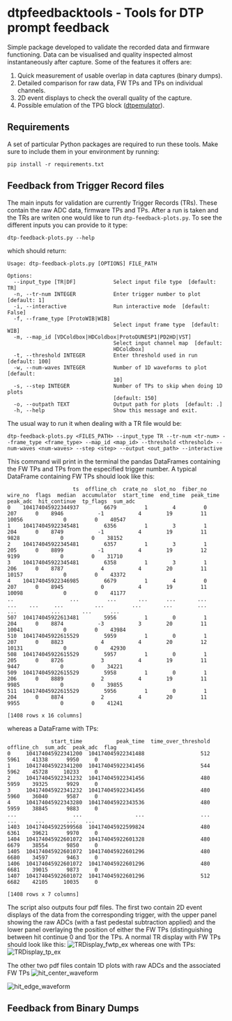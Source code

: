 # dtpfeedbacktools - Tools for DTP prompt feedback

Simple package developed to validate the recorded data and firmware functioning. Data can be visualised and quality inspected almost instantaneously after capture. Some of the features it offers are:

1. Quick measurement of usable overlap in data captures (binary dumps).
2. Detailed comparison for raw data, FW TPs and TPs on individual channels.
3. 2D event displays to check the overall quality of the capture.
4. Possible emulation of the TPG block ([dtpemulator](https://github.com/DUNE-DAQ/dtpemulator)).

## Requirements
A set of particular Python packages are required to run these tools. Make sure to include them in your environment by running:
```
pip install -r requirements.txt
```

## Feedback from Trigger Record files

The main inputs for validation are currently Trigger Records (TRs). These contain the raw ADC data, firmware TPs and TPs. After a run is taken and the TRs are writen one would like to run `dtp-feedback-plots.py`. To see the different inputs you can provide to it type:
```
dtp-feedback-plots.py --help
```
which should return:
```
Usage: dtp-feedback-plots.py [OPTIONS] FILE_PATH

Options:
  --input_type [TR|DF]            Select input file type  [default: TR]
  -n, --tr-num INTEGER            Enter trigger number to plot  [default: 1]
  -i, --interactive               Run interactive mode  [default: False]
  -f, --frame_type [ProtoWIB|WIB]
                                  Select input frame type  [default: WIB]
  -m, --map_id [VDColdbox|HDColdbox|ProtoDUNESP1|PD2HD|VST]
                                  Select input channel map  [default:
                                  HDColdbox]
  -t, --threshold INTEGER         Enter threshold used in run  [default: 100]
  -w, --num-waves INTEGER         Number of 1D waveforms to plot  [default:
                                  10]
  -s, --step INTEGER              Number of TPs to skip when doing 1D plots
                                  [default: 150]
  -o, --outpath TEXT              Output path for plots  [default: .]
  -h, --help                      Show this message and exit.
```

The usual way to run it when dealing with a TR file would be:
```
dtp-feedback-plots.py <FILES_PATH> --input_type TR --tr-num <tr-num> --frame_type <frame_type> --map_id <map_id> --threshold <threshold> --num-waves <num-waves> --step <step> --output <out_path> --interactive
```

This command will print in the terminal the pandas DataFrames containing the FW TPs and TPs from the especified trigger number. A typical DataFrame containing FW TPs should look like this:
```
                     ts  offline_ch  crate_no  slot_no  fiber_no  wire_no  flags  median  accumulator  start_time  end_time  peak_time  peak_adc  hit_continue  tp_flags  sum_adc
0    104174045922344937        6679         1        4         0      207      0    8946           -1           4        19         11     10056             0         0    40547
1    104174045922345481        6356         1        3         1      204      0    8749           -1           4        19         11      9828             0         0    38152
2    104174045922345481        6357         1        3         1      205      0    8899           -1           4        19         12      9199             0         0    31710
3    104174045922345481        6358         1        3         1      206      0    8787            4           4        20         11     10157             0         0    43372
4    104174045922346985        6679         1        4         0      207      0    8945            0           4        19         11     10098             0         0    41177
..                  ...         ...       ...      ...       ...      ...    ...     ...          ...         ...       ...        ...       ...           ...       ...      ...
507  104174045922613481        5956         1        0         1      204      0    8874           -3           3        20         11     10041             0         0    43984
510  104174045922615529        5959         1        0         1      207      0    8823            4           4        20         12     10131             0         0    42930
508  104174045922615529        5957         1        0         1      205      0    8726            3           4        19         11      9447             0         0    34221
509  104174045922615529        5958         1        0         1      206      0    8889            2           4        19         11      9985             0         0    39855
511  104174045922615529        5956         1        0         1      204      0    8874            2           4        20         11      9955             0         0    41241

[1408 rows x 16 columns]
```
whereas a DataFrame with TPs:
```
              start_time           peak_time  time_over_threshold  offline_ch  sum_adc  peak_adc  flag
0     104174045922341200  104174045922341488                  512        5961    41338      9950     0
1     104174045922341200  104174045922341456                  544        5962    45728     10233     0
2     104174045922341232  104174045922341456                  480        5959    39325      9929     0
3     104174045922341232  104174045922341456                  480        5960    36040      9587     0
4     104174045922343280  104174045922343536                  480        5959    38845      9883     0
...                  ...                 ...                  ...         ...      ...       ...   ...
1403  104174045922599568  104174045922599824                  480        6361    39621      9970     0
1404  104174045922601072  104174045922601328                  480        6679    38554      9850     0
1405  104174045922601072  104174045922601296                  480        6680    34597      9463     0
1406  104174045922601072  104174045922601296                  480        6681    39015      9873     0
1407  104174045922601072  104174045922601296                  512        6682    42105     10035     0

[1408 rows x 7 columns]
```

The script also outputs four pdf files. The first two contain 2D event displays of the data from the corresponding trigger, with the upper panel showing the raw ADCs (with a fast pedestal subtraction applied) and the lower panel overlaying the position of either the FW TPs (distinguishing between hit continue 0 and 1)or the TPs. A normal TR display with FW TPs should look like this:
![TRDisplay_fwtp_ex](https://user-images.githubusercontent.com/73996651/199078780-ac260b4e-d426-4096-b2cd-b6a06236372f.png)
whereas one with TPs:
![TRDisplay_tp_ex](https://user-images.githubusercontent.com/73996651/199080057-b9940539-4ac3-405d-b254-33260a2012d0.png)

The other two pdf files contain 1D plots with raw ADCs and the associated FW TPs
![hit_center_waveform](https://user-images.githubusercontent.com/73996651/199191039-3ede06a4-c195-4961-9ebf-172591de9797.png)

![hit_edge_waveform](https://user-images.githubusercontent.com/73996651/199191213-5315d06b-de96-4752-bac3-495028057200.png)

## Feedback from Binary Dumps